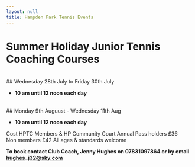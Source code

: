 ```yaml
---
layout: null
title: Hampden Park Tennis Events
---
```

# Summer Holiday Junior Tennis Coaching Courses
<br>
## Wednesday 28th July to Friday 30th July

* **10 am until 12 noon each day**
<br>
## Monday 9th Auguust - Wednesday 11th Aug

* **10 am until 12 noon each day**


Cost  HPTC Members & HP Community Court Annual Pass holders  £36   
         Non members £42
All ages & standards welcome

**To book contact Club Coach, Jenny Hughes on 07831097864 or by email hughes_j32@sky.com**



